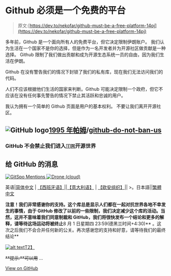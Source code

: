 # Github 必须是一个免费的平台

> 原文:[https://dev.to/nekofar/github-must-be-a-free-platform-14pj](https://dev.to/nekofar/github-must-be-a-free-platform-14pj)

多年前，Github 是一个面向所有人的免费平台，但它决定限制伊朗账户。
我们认为生活在一个国家不是你的选择，但是作为一名开发者并为开源社区做贡献是一种选择。
Github 限制了我们做出贡献和成为开源生态系统一员的自由，因为我们生活在伊朗。

Github 在没有警告我们的情况下封锁了我们的私有库，现在我们无法访问我们的代码。

人们不应该根据他们生活的国家来判断。Github 可能决定限制一个政府，但它不应该在没有任何事先警告的情况下禁止其活跃和忠诚的用户。

我认为拥有一个简单的 Github 页面是用户的基本权利。
不要让我们离开开源社区。

## ![GitHub logo](../Images/a73f630113876d78cff79f59c2125b24.png)[1995 年帕姆](https://github.com/1995parham)/[github-do-not-ban-us](https://github.com/1995parham/github-do-not-ban-us)

### GitHub 不会禁止我们进入🇮🇷开源世界

<article class="markdown-body entry-content container-lg" itemprop="text">

# 给 GitHub 的消息

[![GitSpo Mentions](../Images/5a5bbf68814fbe993cc0f13d73b959c0.png) ](https://gitspo.com/mentions/1995parham/github-do-not-ban-us) [ ![Drone (cloud)](../Images/6cabf215073b4a3c233d59c57cf6b24a.png)](https://cloud.drone.io/1995parham/github-do-not-ban-us)

英语|[简体中文](https://raw.githubusercontent.com/1995parham/github-do-not-ban-us/master/./README-CN.md) | [【西班牙语】](https://raw.githubusercontent.com/1995parham/github-do-not-ban-us/master/./README-ES.md)||[【意大利语】](https://raw.githubusercontent.com/1995parham/github-do-not-ban-us/master/./README-IT.md) | [【欧安组织】](https://raw.githubusercontent.com/1995parham/github-do-not-ban-us/master/./README-RU.md)|| >。日本語||[繁體中文](https://raw.githubusercontent.com/1995parham/github-do-not-ban-us/master/./README-TW.md)

**注意！我们非常感谢你的支持。这个库总是显示人们都在一起对抗世界各地不幸发生的事情，由于 GitHub 修改了以前的一些限制，我们决定减少这个库的活动。当然，这并不意味着我们同意制裁和 GitHub，我们将很快发布一个结论和更多的解释，请等待这场运动将被终止**8 月 1 日星期四 23:59(德黑兰时间+4:30)** 。这次之后我们不会合并任何新的公关。再次感谢您的支持和好意，请等待我们的最终结论**

[![alt text](../Images/4aaaaa4334821f1b15f1aa86ab6a5a3e.png)T2】](https://raw.githubusercontent.com/1995parham/github-do-not-ban-us/master/./message.png)

~~**提示:**可以用~~ …

</article>

[View on GitHub](https://github.com/1995parham/github-do-not-ban-us)